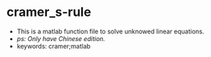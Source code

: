 # cramer_s-rule #

- This is a matlab function file to solve unknowed linear equations.
- *ps: Only have Chinese edition.*
- keywords: cramer;matlab
